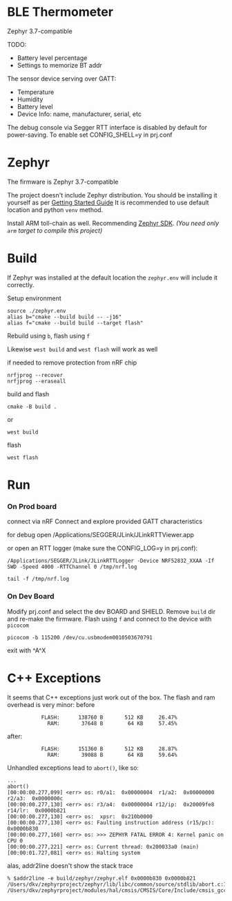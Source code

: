 # BLE Thermometer

Zephyr 3.7-compatible

TODO:

- Battery level percentage
- Settings to memorize BT addr

The sensor device serving over GATT:

- Temperature
- Humidity
- Battery level
- Device Info: name, manufacturer, serial, etc

The debug console via Segger RTT interface is disabled by default for power-saving.
To enable set CONFIG_SHELL=y in prj.conf

# Zephyr

The firmware is Zephyr 3.7-compatible

The project doesn't include Zephyr distribution. You should be installing it yourself as per
[Getting Started Guide](https://docs.zephyrproject.org/latest/develop/getting_started/index.html)
It is recommended to use default location and python `venv` method.

Install ARM toll-chain as well.
Recommending [Zephyr SDK](https://docs.zephyrproject.org/latest/develop/toolchains/zephyr_sdk.html).
*(You need only `arm` target to compile this project)*

# Build

If Zephyr was installed at the default location the `zephyr.env` will include it correctly.

Setup environment

```
source ./zephyr.env
alias b="cmake --build build -- -j16"
alias f="cmake --build build --target flash"
```

Rebuild using `b`, flash using `f`

Likewise `west build` and `west flash` will work as well

if needed to remove protection from nRF chip

```
nrfjprog --recover
nrfjprog --eraseall
```

build and flash

```
cmake -B build .
```

or

```
west build
```

flash

```
west flash
```

# Run

### On Prod board

connect via nRF Connect and explore provided GATT characteristics

for debug open /Applications/SEGGER/JLink/JLinkRTTViewer.app

or open an RTT logger (make sure the CONFIG_LOG=y in prj.conf):

```
/Applications/SEGGER/JLink/JLinkRTTLogger -Device NRF52832_XXAA -If SWD -Speed 4000 -RTTChannel 0 /tmp/nrf.log

tail -f /tmp/nrf.log
```

### On Dev Board

Modify prj.conf and select the dev BOARD and SHIELD. Remove `build` dir and re-make the firmware.
Flash using `f` and connect to the device with `picocom`

```
picocom -b 115200 /dev/cu.usbmodem0010503670791
```

exit with ^A^X

# C++ Exceptions

It seems that C++ exceptions just work out of the box. The flash and ram overhead is very minor:
before
```
           FLASH:      138760 B       512 KB     26.47%
             RAM:       37648 B        64 KB     57.45%
```
after:
```
           FLASH:      151360 B       512 KB     28.87%
             RAM:       39088 B        64 KB     59.64%
```

Unhandled exceptions lead to `abort()`, like so:

```
...
abort()
[00:00:00.277,099] <err> os: r0/a1:  0x00000004  r1/a2:  0x00000000  r2/a3:  0x0000000c
[00:00:00.277,130] <err> os: r3/a4:  0x00000004 r12/ip:  0x20009fe8 r14/lr:  0x0000b821
[00:00:00.277,130] <err> os:  xpsr:  0x210b0000
[00:00:00.277,130] <err> os: Faulting instruction address (r15/pc): 0x0000b830
[00:00:00.277,160] <err> os: >>> ZEPHYR FATAL ERROR 4: Kernel panic on CPU 0
[00:00:00.277,221] <err> os: Current thread: 0x200033a0 (main)
[00:00:01.727,081] <err> os: Halting system
```

alas, addr2line doesn't show the stack trace

```
% $addr2line -e build/zephyr/zephyr.elf 0x0000b830 0x0000b821
/Users/dkv/zephyrproject/zephyr/lib/libc/common/source/stdlib/abort.c:14
/Users/dkv/zephyrproject/modules/hal/cmsis/CMSIS/Core/Include/cmsis_gcc.h:1315
```
